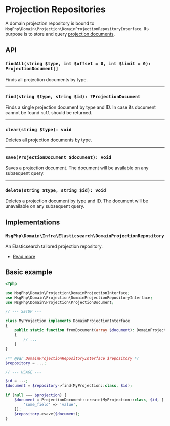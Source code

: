 # Projection Repositories

A domain projection repository is bound to `MsgPhp\Domain\Projection\DomainProjectionRepositoryInterface`. Its purpose
is to store and query [projection documents](documents.md).

## API

### `findAll(string $type, int $offset = 0, int $limit = 0): ProjectionDocument[]`

Finds all projection documents by type.

---

### `find(string $type, string $id): ?ProjectionDocument`

Finds a single projection document by type and ID. In case its document cannot be found `null` should be returned.

---

### `clear(string $type): void`

Deletes all projection documents by type.

---

### `save(ProjectionDocument $document): void`

Saves a projection document. The document will be available on any subsequent query.

---

### `delete(string $type, string $id): void`

Deletes a projection document by type and ID. The document will be unavailable on any subsequent query.

## Implementations

### `MsgPhp\Domain\Infra\Elasticsearch\DomainProjectionRepository`

An Elasticsearch tailored projection repository.

- [Read more](../infrastructure/elasticsearch.md#domain-projection-repository)

## Basic example

```php
<?php

use MsgPhp\Domain\Projection\DomainProjectionInterface;
use MsgPhp\Domain\Projection\DomainProjectionRepositoryInterface;
use MsgPhp\Domain\Projection\ProjectionDocument;

// --- SETUP ---

class MyProjection implements DomainProjectionInterface
{
    public static function fromDocument(array $document): DomainProjectionInterface
    {
        // ...
    }
}

/** @var DomainProjectionRepositoryInterface $repository */
$repository = ...;

// --- USAGE ---

$id = ...;
$document = $repository->find(MyProjection::class, $id);

if (null === $projection) {
    $document = ProjectionDocument::create(MyProjection::class, $id, [
        'some_field' => 'value',
    ]);
    $repository->save($document);
}
```
